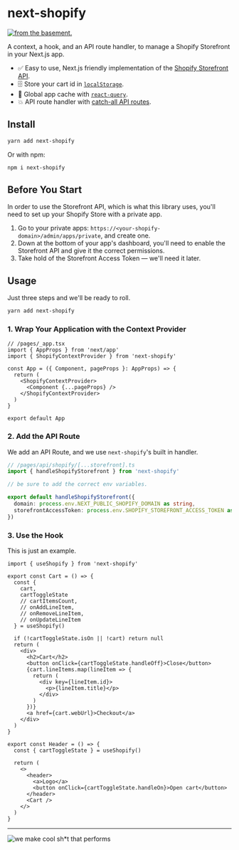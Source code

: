 # next-shopify

[![from the basement.](https://basement.studio/gh-badge.svg)](https://basement.studio)

A context, a hook, and an API route handler, to manage a Shopify Storefront in your Next.js app.

- ✅ Easy to use, Next.js friendly implementation of the [Shopify Storefront API](https://shopify.dev/api/storefront).
- 🗄 Store your cart id in [`localStorage`](https://developer.mozilla.org/en-US/docs/Web/API/Window/localStorage).
- 🐎 Global app cache with [`react-query`](https://react-query.tanstack.com/).
- 💥 API route handler with [catch-all API routes](https://nextjs.org/docs/api-routes/dynamic-api-routes#catch-all-api-routes).

## Install

```bash
yarn add next-shopify
```

Or with npm:

```bash
npm i next-shopify
```

## Before You Start

In order to use the Storefront API, which is what this library uses, you'll need to set up your Shopify Store with a private app.

1. Go to your private apps: `https://<your-shopify-domain>/admin/apps/private`, and create one.
2. Down at the bottom of your app's dashboard, you'll need to enable the Storefront API and give it the correct permissions.
3. Take hold of the Storefront Access Token — we'll need it later.

## Usage

Just three steps and we'll be ready to roll.

```bash
yarn add next-shopify
```

### 1. Wrap Your Application with the Context Provider

```tsx
// /pages/_app.tsx
import { AppProps } from 'next/app'
import { ShopifyContextProvider } from 'next-shopify'

const App = ({ Component, pageProps }: AppProps) => {
  return (
    <ShopifyContextProvider>
      <Component {...pageProps} />
    </ShopifyContextProvider>
  )
}

export default App
```

### 2. Add the API Route

We add an API Route, and we use `next-shopify`'s built in handler.

```ts
// /pages/api/shopify/[...storefront].ts
import { handleShopifyStorefront } from 'next-shopify'

// be sure to add the correct env variables.

export default handleShopifyStorefront({
  domain: process.env.NEXT_PUBLIC_SHOPIFY_DOMAIN as string,
  storefrontAccessToken: process.env.SHOPIFY_STOREFRONT_ACCESS_TOKEN as string
})
```

### 3. Use the Hook

This is just an example.

```tsx
import { useShopify } from 'next-shopify'

export const Cart = () => {
  const {
    cart,
    cartToggleState
    // cartItemsCount,
    // onAddLineItem,
    // onRemoveLineItem,
    // onUpdateLineItem
  } = useShopify()

  if (!cartToggleState.isOn || !cart) return null
  return (
    <div>
      <h2>Cart</h2>
      <button onClick={cartToggleState.handleOff}>Close</button>
      {cart.lineItems.map(lineItem => {
        return (
          <div key={lineItem.id}>
            <p>{lineItem.title}</p>
          </div>
        )
      })}
      <a href={cart.webUrl}>Checkout</a>
    </div>
  )
}

export const Header = () => {
  const { cartToggleState } = useShopify()

  return (
    <>
      <header>
        <a>Logo</a>
        <button onClick={cartToggleState.handleOn}>Open cart</button>
      </header>
      <Cart />
    </>
  )
}
```

---

![we make cool sh*t that performs](https://basement.studio/images/index/twitter-card.png)
